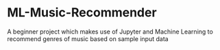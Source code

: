 # ML-Music-Recommender
A beginner project which makes use of Jupyter and Machine Learning to recommend genres of music based on sample input data
